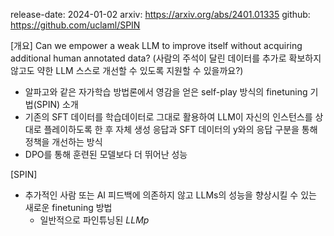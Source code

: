 release-date: 2024-01-02
arxiv: https://arxiv.org/abs/2401.01335
github: https://github.com/uclaml/SPIN

[개요]
Can we empower a weak LLM to improve itself without acquiring additional human annotated data?
(사람의 주석이 달린 데이터를 추가로 확보하지 않고도 약한 LLM 스스로 개선할 수 있도록 지원할 수 있을까요?)

- 알파고와 같은 자가학습 방법론에서 영감을 얻은 self-play 방식의 finetuning 기법(SPIN) 소개
- 기존의 SFT 데이터를 학습데이터로 그대로 활용하여 LLM이 자신의 인스턴스를 상대로 플레이하도록 한 후 자체 생성 응답과 SFT 데이터의 y와의 응답 구분을 통해 정책을 개선하는 방식
- DPO를 통해 훈련된 모델보다 더 뛰어난 성능

[SPIN]
- 추가적인 사람 또는 AI 피드백에 의존하지 않고 LLMs의 성능을 향상시킬 수 있는 새로운 finetuning 방법
  - 일반적으로 파인튜닝된 $LLMp$

